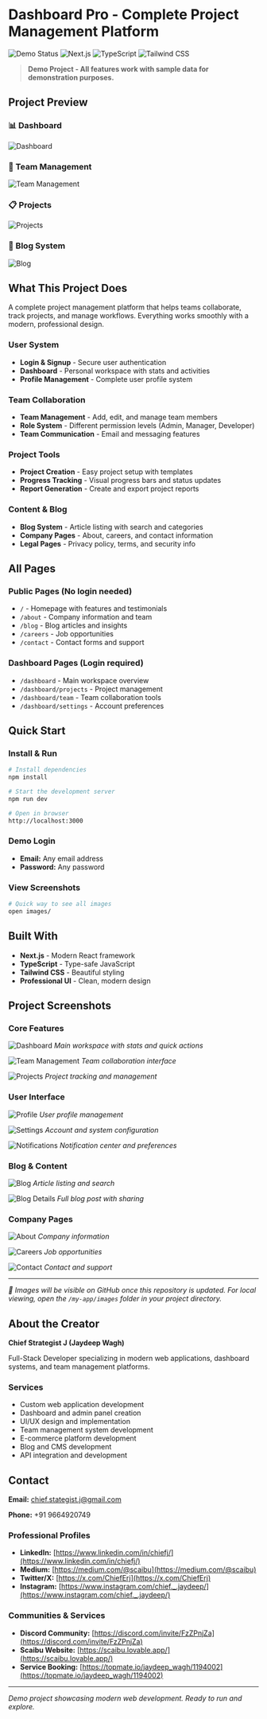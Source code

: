 # Dashboard Pro - Complete Project Management Platform

![Demo Status](https://img.shields.io/badge/Status-Demo%20Project-blue)
![Next.js](https://img.shields.io/badge/Next.js-16-black)
![TypeScript](https://img.shields.io/badge/TypeScript-5.0-blue)
![Tailwind CSS](https://img.shields.io/badge/Tailwind%20CSS-3.4-blue)

> **Demo Project - All features work with sample data for demonstration purposes.**

## Project Preview

### 📊 Dashboard
![Dashboard](https://github.com/Chief-Strategist-J/workflow-builder/blob/main/my-app/images/dashboard-screen.png)

### 👥 Team Management
![Team Management](https://github.com/Chief-Strategist-J/workflow-builder/blob/main/my-app/images/team-screen.png)

### 📋 Projects
![Projects](https://github.com/Chief-Strategist-J/workflow-builder/blob/main/my-app/images/project-screen.png)

### 📝 Blog System
![Blog](https://github.com/Chief-Strategist-J/workflow-builder/blob/main/my-app/images/blogs-screen.png)

## What This Project Does

A complete project management platform that helps teams collaborate, track projects, and manage workflows. Everything works smoothly with a modern, professional design.

### User System
- **Login & Signup** - Secure user authentication
- **Dashboard** - Personal workspace with stats and activities
- **Profile Management** - Complete user profile system

### Team Collaboration
- **Team Management** - Add, edit, and manage team members
- **Role System** - Different permission levels (Admin, Manager, Developer)
- **Team Communication** - Email and messaging features

### Project Tools
- **Project Creation** - Easy project setup with templates
- **Progress Tracking** - Visual progress bars and status updates
- **Report Generation** - Create and export project reports

### Content & Blog
- **Blog System** - Article listing with search and categories
- **Company Pages** - About, careers, and contact information
- **Legal Pages** - Privacy policy, terms, and security info

## All Pages

### Public Pages (No login needed)
- `/` - Homepage with features and testimonials
- `/about` - Company information and team
- `/blog` - Blog articles and insights
- `/careers` - Job opportunities
- `/contact` - Contact forms and support

### Dashboard Pages (Login required)
- `/dashboard` - Main workspace overview
- `/dashboard/projects` - Project management
- `/dashboard/team` - Team collaboration tools
- `/dashboard/settings` - Account preferences

## Quick Start

### Install & Run
```bash
# Install dependencies
npm install

# Start the development server
npm run dev

# Open in browser
http://localhost:3000
```

### Demo Login
- **Email:** Any email address
- **Password:** Any password

### View Screenshots
```bash
# Quick way to see all images
open images/
```

## Built With

- **Next.js** - Modern React framework
- **TypeScript** - Type-safe JavaScript
- **Tailwind CSS** - Beautiful styling
- **Professional UI** - Clean, modern design

## Project Screenshots

### Core Features
![Dashboard](https://github.com/Chief-Strategist-J/workflow-builder/blob/main/my-app/images/dashboard-screen.png)
*Main workspace with stats and quick actions*

![Team Management](https://github.com/Chief-Strategist-J/workflow-builder/blob/main/my-app/images/team-screen.png)
*Team collaboration interface*

![Projects](https://github.com/Chief-Strategist-J/workflow-builder/blob/main/my-app/images/project-screen.png)
*Project tracking and management*

### User Interface
![Profile](https://github.com/Chief-Strategist-J/workflow-builder/blob/main/my-app/images/profile-screen.png)
*User profile management*

![Settings](https://github.com/Chief-Strategist-J/workflow-builder/blob/main/my-app/images/settings-screen.png)
*Account and system configuration*

![Notifications](https://github.com/Chief-Strategist-J/workflow-builder/blob/main/my-app/images/notification-screen.png)
*Notification center and preferences*

### Blog & Content
![Blog](https://github.com/Chief-Strategist-J/workflow-builder/blob/main/my-app/images/blogs-screen.png)
*Article listing and search*

![Blog Details](https://github.com/Chief-Strategist-J/workflow-builder/blob/main/my-app/images/blogs-detailes-screen.png)
*Full blog post with sharing*

### Company Pages
![About](https://github.com/Chief-Strategist-J/workflow-builder/blob/main/my-app/images/about-us-screen.png)
*Company information*

![Careers](https://github.com/Chief-Strategist-J/workflow-builder/blob/main/my-app/images/career-screen.png)
*Job opportunities*

![Contact](https://github.com/Chief-Strategist-J/workflow-builder/blob/main/my-app/images/contact-us-screen.png)
*Contact and support*

---

*📸 Images will be visible on GitHub once this repository is updated. For local viewing, open the `/my-app/images` folder in your project directory.*

## About the Creator

**Chief Strategist J (Jaydeep Wagh)**

Full-Stack Developer specializing in modern web applications, dashboard systems, and team management platforms.

### Services
- Custom web application development
- Dashboard and admin panel creation
- UI/UX design and implementation
- Team management system development
- E-commerce platform development
- Blog and CMS development
- API integration and development

## Contact

**Email:** [chief.stategist.j@gmail.com](mailto:chief.stategist.j@gmail.com)

**Phone:** +91 9664920749

### Professional Profiles
- **LinkedIn:** [https://www.linkedin.com/in/chiefj/](https://www.linkedin.com/in/chiefj/)
- **Medium:** [https://medium.com/@scaibu](https://medium.com/@scaibu)
- **Twitter/X:** [https://x.com/ChiefErj](https://x.com/ChiefErj)
- **Instagram:** [https://www.instagram.com/chief._.jaydeep/](https://www.instagram.com/chief._.jaydeep/)

### Communities & Services
- **Discord Community:** [https://discord.com/invite/FzZPnjZa](https://discord.com/invite/FzZPnjZa)
- **Scaibu Website:** [https://scaibu.lovable.app/](https://scaibu.lovable.app/)
- **Service Booking:** [https://topmate.io/jaydeep_wagh/1194002](https://topmate.io/jaydeep_wagh/1194002)

---

*Demo project showcasing modern web development. Ready to run and explore.*
